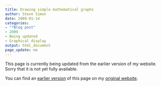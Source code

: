 ```yaml
---
title: Drawing simple mathematical graphs
author: Steve Simon
date: 2009-01-14
categories:
- "*Blog post"
- 2009
- Being updated
- Graphical display
output: html_document
page_update: no
---
```


This page is currently being updated from the earlier version of my website. Sorry that it is not yet fully available.

<!---More--->

You can find an [earlier version][sim1] of this page on my [original website][sim2].

[sim1]: http://www.pmean.com/09/MathematicalGraphs.html
[sim2]: http://www.pmean.com/original_site.html
